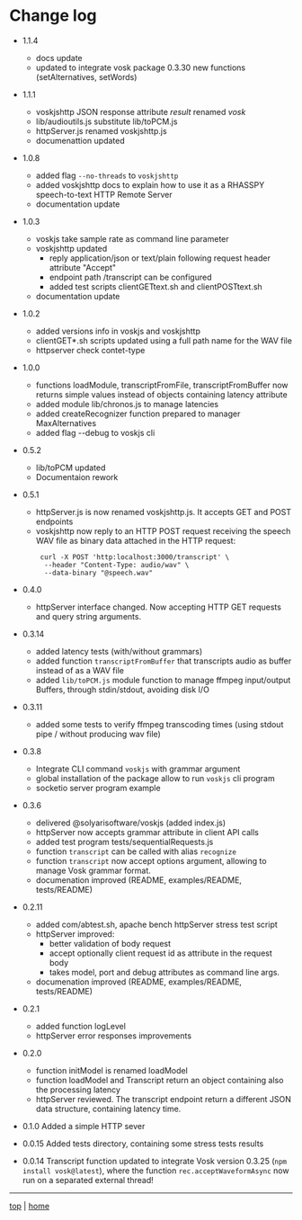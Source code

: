 # Change log

- 1.1.4
  - docs update  
  - updated to integrate vosk package 0.3.30 new functions (setAlternatives, setWords)

- 1.1.1
  - voskjshttp JSON response attribute *result* renamed *vosk*
  - lib/audioutils.js substitute lib/toPCM.js
  - httpServer.js renamed voskjshttp.js
  - documenattion updated

- 1.0.8
  - added flag `--no-threads` to `voskjshttp`
  - added voskjshttp docs to explain how to use it as a RHASSPY speech-to-text HTTP Remote Server 
  - documentation update

- 1.0.3
  - voskjs take sample rate as command line parameter
  - voskjshttp updated 
    - reply application/json or text/plain following request header attribute "Accept"
    - endpoint path /transcript can be configured 
    - added test scripts clientGETtext.sh and clientPOSTtext.sh
  - documentation update

- 1.0.2
  - added versions info in voskjs and voskjshttp
  - clientGET*.sh scripts updated using a full path name for the WAV file
  - httpserver check contet-type 

- 1.0.0
  - functions loadModule, transcriptFromFile, transcriptFromBuffer now returns simple values instead of objects containing latency attribute
  - added module lib/chronos.js to manage latencies 
  - added createRecognizer function prepared to manager MaxAlternatives
  - added flag --debug to voskjs cli

- 0.5.2
  - lib/toPCM updated
  - Documentaion rework

- 0.5.1
  - httpServer.js is now renamed voskjshttp.js. It accepts GET and POST endpoints
  - voskjshttp now reply to an HTTP POST request receiving the speech WAV 
    file as binary data attached in the HTTP request:
    ```
     curl -X POST 'http:localhost:3000/transcript' \
      --header "Content-Type: audio/wav" \
      --data-binary "@speech.wav"
    ```

- 0.4.0
  - httpServer interface changed. Now accepting HTTP GET requests and query string arguments.

- 0.3.14
  - added latency tests (with/without grammars)
  - added function `transcriptFromBuffer` that transcripts audio as buffer instead of as a WAV file
  - added `lib/toPCM.js` module function to manage ffmpeg input/output Buffers, 
    through stdin/stdout, avoiding disk I/O

- 0.3.11
  - added some tests to verify ffmpeg transcoding times 
    (using stdout pipe / without producing wav file)

- 0.3.8
  - Integrate CLI command `voskjs` with grammar argument 
  - global installation of the package allow to run `voskjs` cli program
  - socketio server program example

- 0.3.6
  - delivered @solyarisoftware/voskjs (added index.js)
  - httpServer now accepts grammar attribute in client API calls 
  - added test program tests/sequentialRequests.js
  - function `transcript` can be called with alias `recognize`
  - function `transcript` now accept options argument, allowing to manage Vosk grammar format.
  - documenation improved (README, examples/README, tests/README) 

- 0.2.11
  - added com/abtest.sh, apache bench httpServer stress test script
  - httpServer improved: 
    - better validation of body request 
    - accept optionally client request id as attribute in the request body
    - takes model, port and debug attributes as command line args.
  - documenation improved (README, examples/README, tests/README) 

- 0.2.1
  - added function logLevel
  - httpServer error responses improvements

- 0.2.0
  - function initModel is renamed loadModel
  - function loadModel and Transcript  return an object containing also the processing latency
  - httpServer reviewed. The transcript endpoint return a different JSON data structure, containing latency time.

- 0.1.0 
  Added a simple HTTP sever

- 0.0.15 
  Added tests directory, containing some stress tests results

- 0.0.14 
  Transcript function updated to integrate Vosk version 0.3.25 (`npm install vosk@latest`), 
  where the function `rec.acceptWaveformAsync` now run on a separated external thread!

---

[top](#) | [home](README.md)


